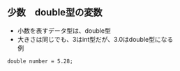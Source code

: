 ## 少数　double型の変数  
- 小数を表すデータ型は、double型  
- 大きさは同じでも、3はint型だが、3.0はdouble型になる  
例  
```
double number = 5.28;
```
